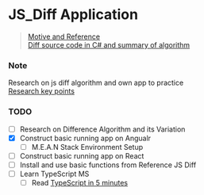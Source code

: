# JS_Diff Application
>[Motive and Reference](https://github.com/kpdecker/jsdiff) <br />
>[Diff source code in C# and summary of algorithm](http://www.mathertel.de/Diff/)

### Note
Research on js diff algorithm and own app to practice <br />
[Research key points](Note/README.md)

### TODO
- [ ] Research on Difference Algorithm and its Variation
- [x] Construct basic running app on Angualr 
  - [ ] M.E.A.N Stack Environment Setup
- [ ] Construct basic running app on React
- [ ] Install and use basic functions from Reference JS Diff
- [ ] Learn TypeScript MS 
  - [ ] Read [TypeScript in 5 minutes](https://www.typescriptlang.org/docs/handbook/typescript-in-5-minutes.html)
